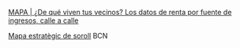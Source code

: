 ---
---

[MAPA \| ¿De qué viven tus vecinos? Los datos de renta por fuente de ingresos, calle a calle](https://www.eldiario.es/economia/MAPA-dinero-vecinos-ingresos-calle_0_955405289.html)

[Mapa estratègic de soroll](https://sig.gencat.cat/visors/soroll.html) BCN